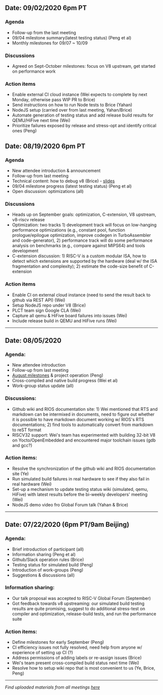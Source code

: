 ## Date: 09/02/2020 6pm PT

### Agenda
- Follow-up from the last meeting
- 09/04 milestone summary(latest testing status) (Peng et al)
- Monthly milestones for 09/07 ~ 10/09

### Discussions
- Agreed on Sept-October milestones: focus on V8 upstream, get started on performance work

### Action items
- Enable external CI cloud instance (Wei expects to complete by next Monday, otherwise pass WIP PR to Brice)
- Send instructions on how to run Node tests to Brice (Yahan)
- NodeJS setup (carried over from last meeting, Yahan/Brice)
- Automate generation of testing status and add release build results for QEMU/HiFive next time (Wei)
- Prioritize failures exposed by release and stress-opt and identify critical ones (Peng)

## Date: 08/19/2020 6pm PT

### Agenda
- New attendee introduction & announcement
- Follow-up from last meeting
- Technical content: how to debug v8 (Brice) - [slides](https://github.com/v8-riscv/v8/wiki/media/Debugging.pptx)
- 09/04 milestone progress (latest testing status) (Peng et al)
- Open discussion: optimizations (all)

### Discussions
- Heads up on September goals: optimization, C-extension, V8 upstream, v8-riscv release
- Optimization: two tracks 1) development track will focus on low-hanging performance optimizations (e.g., constant pool, function prologue/epilogue optimization, improve codegen in TurboAssembler and code-generator), 2) performance track will do some performance analysis on benchmarks (e.g., compare against MIPS64) and tools development
- C-extension discussion: 1) RISC-V is a custom modular ISA, how to detect which extensions are supported by the hardware (deal w/ the ISA fragmentation and complexity); 2) estimate the code-size benefit of C-extension

### Action items
- Enable CI on external cloud instance (need to send the result back to github via REST API) (Wei)
- Setup NodeJS repo under V8 (Brice)
- PLCT team sign Google CLA (Wei)
- Capture all qemu & HiFive board failures into issues (Wei)
- Include release build in QEMU and HiFive runs (Wei)

***

## Date: 08/05/2020

### Agenda:
- New attendee introduction
- Follow-up from last meeting
- [August milestones](https://github.com/v8-riscv/v8/wiki/Monthly-milestones) & project operation (Peng)
- Cross-compiled and native build progress (Wei et al)
- Work-group status update (all)

### Discussions:
- Github wiki and RIOS documentation site: 1) Wei mentioned that RTS and markdown can be intermixed in documents, need to figure out whether
it is possible to have markdown document working w/ RIOS's RTS documentations; 2) find tools to automatically convert from markdown to reST format
- RISCV32 support: Wei's team has experimented with building 32-bit V8 on Yocto/OpenEmbedded and encountered major toolchain issues (gdb and gcc?)

### Action items:
- Resolve the synchronization of the github wiki and RIOS documentation site  (Ye)
- Run simulated build failures in real hardware to see if they also fail in real hardware (Wei)
- Set-up a mechanism to update testing status wiki (simulated, qemu, HiFive) with latest results before the bi-weekly developers' meeting (Wei)
- NodeJS demo video fro Global Forum talk (Yahan & Brice)

--------------------------------------------
## Date: 07/22/2020 (6pm PT/9am Beijing)

### Agenda:
- Brief introduction of participant (all)
- Information sharing (Peng et al)
- Github/Slack operation rules (Brice)
- Testing status for simulated build (Peng)
- Introduction of work-groups (Peng)
- Suggestions & discussions (all)

### Information sharing:
- Our talk proposal was accepted to RISC-V Global Forum (September)
- Got feedback towards v8 upstreaming: our simulated build testing results are quite promising, suggest to do additional stress-test on compiler and optimization, release-build tests, and run the performance suite

### Action items:
- Define milestones for early September (Peng)
- CI efficiency issues not fully resolved, need help from anyone w/ experience of setting up CI (?)
- Address permissions of adding labels or re-assign issues (Brice)
- Wei's team present cross-compiled build status next time (Wei)
- Resolve how to setup wiki repo that is most convenient to us (Ye, Brice, Peng)

---
*Find uploaded materials from all meetings [here](Content-sharing)*
